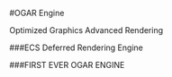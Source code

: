 #OGAR Engine

Optimized 
Graphics 
Advanced 
Rendering 

###ECS Deferred Rendering Engine

###FIRST EVER OGAR ENGINE